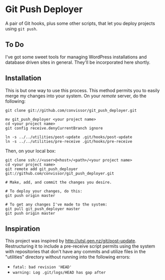 Git Push Deployer
=================

A pair of Git hooks, plus some other scripts, that let you deploy
projects using `git push`.


To Do
-----
I've got some sweet tools for managing WordPress installations and database
driven sites in general.  They'll be incorporated here shortly.


Installation
------------
This is but one way to use this process.  This method permits you to
easily merge my changes into your system.  On your _remote_ server, do the
following:

	git clone git://github.com/convissor/git_push_deployer.git

	mv git_push_deployer <your project name>
	cd <your project name>
	git config receive.denyCurrentBranch ignore

	ln -s ../../utilities/post-update .git/hooks/post-update
	ln -s ../../utilities/pre-receive .git/hooks/pre-receive

Then, on your local box:

	git clone ssh://<user>@<host>/<path>/<your project name>
	cd <your project name>
	git remote add git_push_deployer git://github.com/convissor/git_push_deployer.git

	# Make, add, and commit the changes you desire.

	# To deploy your changes, do this:
	git push origin master

	# To get any changes I've made to the system:
	git pull git_push_deployer master
	git push origin master


Inspiration
-----------
This project was inspired by http://utsl.gen.nz/git/post-update.
Restructuring it to include a pre-receive script permits using the system
with repositories that don't have any commits and utilize files in the
"utilities" directory without running into the following errors:
* `fatal: bad revision 'HEAD'`
* `warning: Log .git/logs/HEAD has gap after`
